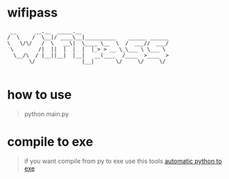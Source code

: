 # wifipass
```
 __      __.__  _____.__                            
/  \    /  \__|/ ____\__|__________    ______ ______
\   \/\/   /  \   __\|  \____ \__  \  /  ___//  ___/
 \        /|  ||  |  |  |  |_> > __ \_\___ \ \___ \  
  \__/\  / |__||__|  |__|   __(____  /____  >____  >
       \/               |__|       \/     \/     \/ 
    
```
# how to use
> python main.py

# compile to exe
> if you want compile from py to exe use this tools
[automatic python to exe](https://github.com/brentvollebregt/auto-py-to-exe)
